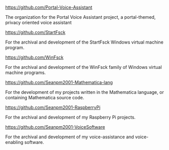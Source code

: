 https://github.com/Portal-Voice-Assistant

The organization for the Portal Voice Assistant project, a portal-themed, privacy oriented voice assistant

https://github.com/StartFsck

For the archival and development of the StartFsck Windows virtual machine program.

https://github.com/WinFsck

For the archival and development of the WinFsck family of Windows virtual machine programs.

https://github.com/Seanpm2001-Mathematica-lang

For the development of my projects written in the Mathematica language, or containing Mathematica source code.

https://github.com/Seanpm2001-RaspberryPi

For the archival and development of my Raspberry Pi projects.

https://github.com/Seanpm2001-VoiceSoftware

For the archival and development of my voice-assistance and voice-enabling software.

